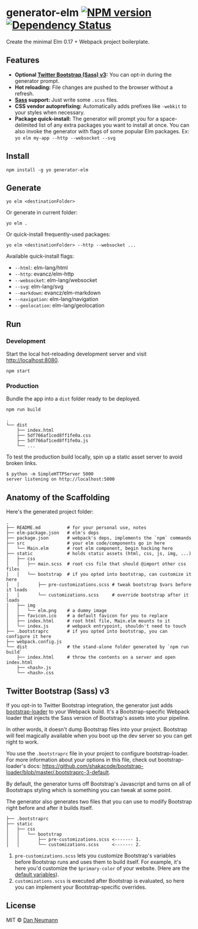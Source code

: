 
# generator-elm [![NPM version](https://badge.fury.io/js/generator-elm.svg)](http://badge.fury.io/js/generator-elm) [![Dependency Status](https://david-dm.org/danneu/generator-elm.svg)](https://david-dm.org/danneu/generator-elm)

Create the minimal Elm 0.17 + Webpack project boilerplate.

## Features

- **Optional [Twitter Bootstrap (Sass) v3](http://getbootstrap.com/):**
  You can opt-in during the generator prompt.
- **Hot reloading:** File changes are pushed to the browser without a refresh.
- **[Sass](http://sass-lang.com/) support:** Just write some `.scss` files.
- **CSS vendor autoprefixing:** Automatically adds prefixes like `-webkit` to your styles when necessary.
- **Package quick-install:** The generator will prompt you for a
  space-delimited list of any extra packages you want to install at once.
  You can also invoke the generator with flags of some popular Elm packages.
  Ex: `yo elm my-app --http --websocket --svg`

## Install

    npm install -g yo generator-elm

## Generate

    yo elm <destinationFolder>

Or generate in current folder:

    yo elm .

Or quick-install frequently-used packages:

    yo elm <destinationFolder> --http --websocket ...

Available quick-install flags:

- `--html`: elm-lang/html
- `--http`: evancz/elm-http
- `--websocket`: elm-lang/websocket
- `--svg`: elm-lang/svg
- `--markdown`: evancz/elm-markdown
- `--navigation`: elm-lang/navigation
- `--geolocation`: elm-lang/geolocation

## Run

### Development

Start the local hot-reloading development server and
visit <http://localhost:8080>.

    npm start

### Production

Bundle the app into a `dist` folder ready to be deployed.

    npm run build

    .
    └── dist
        ├── index.html
        ├── 5df766af1ced8ff1fe0a.css
        ├── 5df766af1ced8ff1fe0a.js
        └── ...

To test the production build locally, spin up a static
asset server to avoid broken links.

    $ python -m SimpleHTTPServer 5000
    server listening on http://localhost:5000

## Anatomy of the Scaffolding

Here's the generated project folder:

    .
    ├── README.md          # for your personal use, notes
    ├── elm-package.json   # elm's deps
    ├── package.json       # webpack's deps, implements the `npm` commands
    ├── src                # your elm code/components go in here
    │   └── Main.elm       # root elm component, begin hacking here
    ├── static             # holds static assets (html, css, js, img, ...)
    │   ├── css
    │   │   ├── main.scss  # root css file that should @import other css files
    │   │   └── bootstrap  # if you opted into bootstrap, can customize it here
    │   │       ├── pre-customizations.scss # tweak bootstrap $vars before it loads
    │   │       └── customizations.scss     # override bootstrap after it loads
    │   ├── img
    │   │   └── elm.png    # a dummy image
    │   ├── favicon.ico    # a default favicon for you to replace
    │   ├── index.html     # root html file, Main.elm mounts to it
    │   └── index.js       # webpack entrypoint, shouldn't need to touch
    ├── .bootstraprc       # if you opted into bootstrap, you can configure it here
    ├── webpack.config.js
    └── dist               # the stand-alone folder generated by `npm run build`
        ├── index.html     # throw the contents on a server and open index.html
        ├── <hash>.js
        └── <hash>.css

## Twitter Bootstrap (Sass) v3

If you opt-in to Twitter Bootstrap integration, the generator just adds
[bootstrap-loader](https://github.com/shakacode/bootstrap-loader) to your
Webpack build. It's a Bootstrap-specific Webpack loader that injects the
Sass version of Bootstrap's assets into your pipeline.

In other words, it doesn't dump Bootstrap files into your project. Bootstrap
will feel magically available when you boot up the dev server so you can
get right to work.

You use the `.bootstraprc` file in your project to configure bootstrap-loader.
For more information about your options in this file, check out
bootstrap-loader's docs: <https://github.com/shakacode/bootstrap-loader/blob/master/.bootstraprc-3-default>.

By default, the generator turns off Bootstrap's Javascript and turns on
all of Bootstraps styling which is something you can tweak at some point.

The generator also generates two files that you can use to modify
Bootstrap right before and after it builds itself.

    ├── .bootstraprc
    ├── static
    │   ├── css
    │   │   └── bootstrap
    │   │       ├── pre-customizations.scss <------- 1.
    │   │       └── customizations.scss     <------- 2.

1. `pre-customizations.scss` lets you customize Bootstrap's variables
   before Bootstrap runs and uses them to build itself.
   For example, it's here you'd customize the
   `$primary-color` of your website. (Here are the [default variables][vars]).
2. `customizations.scss` is executed after Bootstrap is evaluated, so here
   you can implement your Bootstrap-specific overrides.

[vars]: https://github.com/twbs/bootstrap-sass/blob/master/assets/stylesheets/bootstrap/_variables.scss

## License

MIT © [Dan Neumann](https://github.com/danneu)
